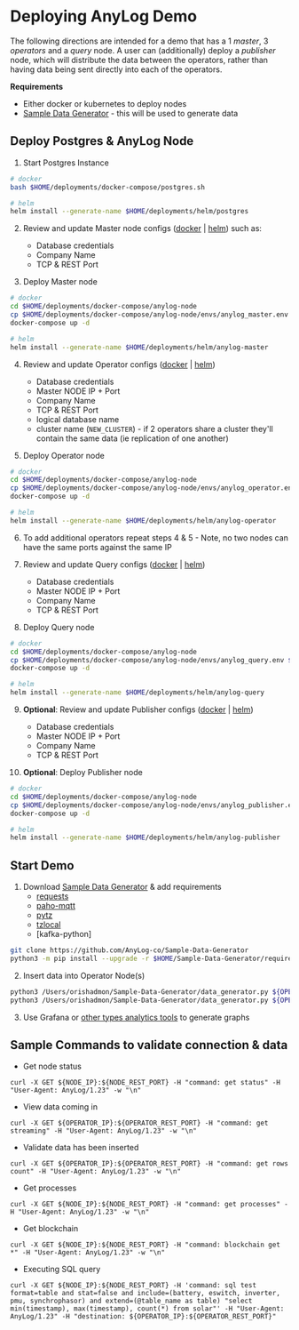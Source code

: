 # Deploying AnyLog Demo

The following directions are intended for a demo that has a 1 _master_, 3 _operators_ and a _query_ node. A user can (additionally)
deploy a _publisher_ node, which will distribute the data between the operators, rather than having data being sent directly into
each of the operators. 

**Requirements**
* Either docker or kubernetes to deploy nodes
* [Sample Data Generator](https://github.com/AnyLog-co/Sample-Data-Generator) - this will be used to generate data

## Deploy Postgres & AnyLog Node
1. Start Postgres Instance
```bash
# docker 
bash $HOME/deployments/docker-compose/postgres.sh

# helm
helm install --generate-name $HOME/deployments/helm/postgres 
```

2. Review and update Master node configs ([docker](docker-compose/anylog-node/envs/anylog_master.env) | [helm](helm/anylog-master/templates/master.yaml)) such as: 
    * Database credentials 
    * Company Name
    * TCP & REST Port 

3. Deploy Master node 
```bash
# docker
cd $HOME/deployments/docker-compose/anylog-node
cp $HOME/deployments/docker-compose/anylog-node/envs/anylog_master.env $HOME/deployments/docker-compose/anylog-node/envs/anylog_node.env
docker-compose up -d 

# helm
helm install --generate-name $HOME/deployments/helm/anylog-master
```

4. Review and update Operator configs ([docker](docker-compose/anylog-node/envs/anylog_operator.env) | [helm](helm/anylog-operator))
   * Database credentials
   * Master NODE IP + Port
   * Company Name
   * TCP & REST Port 
   * logical database name
   * cluster name (`NEW_CLUSTER`) - if 2 operators share a cluster they'll contain the same data (ie replication of one another)

5. Deploy Operator node
```bash
# docker
cd $HOME/deployments/docker-compose/anylog-node
cp $HOME/deployments/docker-compose/anylog-node/envs/anylog_operator.env $HOME/deployments/docker-compose/anylog-node/envs/anylog_node.env
docker-compose up -d 

# helm
helm install --generate-name $HOME/deployments/helm/anylog-operator
```

6. To add additional operators repeat steps 4 & 5 - Note, no two nodes can have the same ports against the same IP   
 

7. Review and update Query configs ([docker](docker-compose/anylog-node/envs/anylog_query.env) | [helm](helm/anylog-query))
   * Database credentials 
   * Master NODE IP + Port
   * Company Name
   * TCP & REST Port


8. Deploy Query node
```bash
# docker
cd $HOME/deployments/docker-compose/anylog-node
cp $HOME/deployments/docker-compose/anylog-node/envs/anylog_query.env $HOME/deployments/docker-compose/anylog-node/envs/anylog_query.env
docker-compose up -d 

# helm
helm install --generate-name $HOME/deployments/helm/anylog-query
```

9. **Optional**: Review and update Publisher configs ([docker](docker-compose/anylog-node/envs/anylog_publisher.env) | [helm](helm/anylog-publisher))
   * Database credentials 
   * Master NODE IP + Port
   * Company Name
   * TCP & REST Port


10. **Optional**: Deploy Publisher node
```bash
# docker
cd $HOME/deployments/docker-compose/anylog-node
cp $HOME/deployments/docker-compose/anylog-node/envs/anylog_publisher.env $HOME/deployments/docker-compose/anylog-node/envs/anylog_query.env
docker-compose up -d 

# helm
helm install --generate-name $HOME/deployments/helm/anylog-publisher
```

## Start Demo
1. Download [Sample Data Generator](https://github.com/AnyLog-co/Sample-Data-Generator) & add requirements  
   * [requests](https://pypi.org/project/requests)
   * [paho-mqtt](https://pypi.org/project/paho-mqtt/)
   * [pytz](https://pypi.org/project/pytz/)
   * [tzlocal](https://pypi.org/project/tzlocal/) 
   * [kafka-python]
```bash
git clone https://github.com/AnyLog-co/Sample-Data-Generator
python3 -m pip install --upgrade -r $HOME/Sample-Data-Generator/requirements.txt
```

2. Insert data into Operator Node(s)
```bash 
python3 /Users/orishadmon/Sample-Data-Generator/data_generator.py ${OPERATOR_1_IP}:${OPERATOR_1_REST_PORT},${OPERATOR_2_IP}:${OPERATOR_2_REST_PORT},${OPERATOR_3_IP}:${OPERATOR_3_REST_PORT} power post test --topic power1  --repeat 10
python3 /Users/orishadmon/Sample-Data-Generator/data_generator.py ${OPERATOR_1_IP}:${OPERATOR_1_BROKER_PORT} synchrophasor mqtt test --topic power2
```

3. Use Grafana or [other types analytics tools](https://github.com/AnyLog-co/documentation/tree/master/northbound%20connectors) to generate graphs


## Sample Commands to validate connection & data
* Get node status
```commandline
curl -X GET ${NODE_IP}:${NODE_REST_PORT} -H "command: get status" -H "User-Agent: AnyLog/1.23" -w "\n"
```

* View data coming in
```commandline
curl -X GET ${OPERATOR_IP}:${OPERATOR_REST_PORT} -H "command: get streaming" -H "User-Agent: AnyLog/1.23" -w "\n"
```

* Validate data has been inserted
```commandline
curl -X GET ${OPERATOR_IP}:${OPERATOR_REST_PORT} -H "command: get rows count" -H "User-Agent: AnyLog/1.23" -w "\n"
```

* Get processes 
```commandline
curl -X GET ${NODE_IP}:${NODE_REST_PORT} -H "command: get processes" -H "User-Agent: AnyLog/1.23" -w "\n"
```

* Get blockchain
```commandline
curl -X GET ${NODE_IP}:${NODE_REST_PORT} -H "command: blockchain get *" -H "User-Agent: AnyLog/1.23" -w "\n"
```

* Executing SQL query
```commandline
curl -X GET ${NODE_IP}:${NODE_REST_PORT} -H 'command: sql test format=table and stat=false and include=(battery, eswitch, inverter, pmu, synchrophasor) and extend=(@table_name as table) "select min(timestamp), max(timestamp), count(*) from solar"' -H "User-Agent: AnyLog/1.23" -H "destination: ${OPERATOR_IP}:${OPERATOR_REST_PORT}" 
```